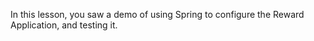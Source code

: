 In this lesson,
you saw a demo of using Spring to configure the Reward Application,
and testing it.
